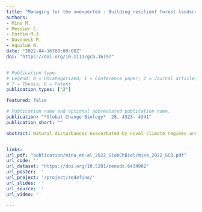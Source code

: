 ```yaml
---
title: "Managing for the unexpected - Building resilient forest landscapes to cope with global change"
authors:
- Mina M.
- Messier C.
- Fortin M-J.
- Duveneck M.
- Aquilué N.
date: "2022-04-16T00:00:00Z"
doi: "https://doi.org/10.1111/gcb.16197"


# Publication type.
# Legend: 0 = Uncategorized; 1 = Conference paper; 2 = Journal article; 3 = Preprint / Working Paper; 4 = Report; 5 = Book; 6 = Book section;
# 7 = Thesis; 8 = Patent
publication_types: ["2"]

featured: false

# Publication name and optional abbreviated publication name.
publication: "*Global Change Biology*  28, 4323– 4341"
publication_short: ""

abstract: Natural disturbances exacerbated by novel climate regimes are increasing worldwide, threatening the ability of forest ecosystems to mitigate global warming through carbon sequestration and to provide other key ecosystem services. One way to cope with unknown disturbance events is to promote the ecological resilience of the forest by increasing both functional trait and structural diversity and by fostering functional connectivity of the landscape to ensure a rapid and efficient self-reorganization of the system. We investigated how expected and unexpected variations in climate and biotic disturbances affect ecological resilience and carbon storage in a forested region in southeastern Canada. Using a process-based forest landscape model (LANDIS-II), we simulated ecosystem responses to climate change and insect outbreaks under different forest policy scenarios—including a novel approach based on functional diversification and network analysis—and tested how the potentially most damaging insect pests interact with changes in forest composition and structure due to changing climate and management. We found that climate warming, lengthening the vegetation season, will increase forest productivity and carbon storage, but unexpected impacts of drought and insect outbreaks will drastically reduce such variables. Generalist, non-native insects feeding on hardwood are the most damaging biotic agents for our region, and their monitoring and early detection should be a priority for forest authorities. Higher forest diversity driven by climate-smart management and fostered by climate change that promotes warm-adapted species, might increase disturbance severity. However, alternative forest policy scenarios led to a higher functional and structural diversity as well as functional connectivity—and thus to higher ecological resilience—than conventional management. Our results demonstrate that adopting a landscape-scale perspective by planning interventions strategically in space and adopting a functional trait approach to diversify forests is promising for enhancing ecological resilience under unexpected global change stressors.


links:
url_pdf: "publication/mina_et-al_2022_GlobChBiol/mina_2022_GCB.pdf"
url_code: ''
url_dataset: "https://doi.org/10.5281/zenodo.6434982"
url_poster: ''
url_project: '/project/redefine/'
url_slides: ''
url_source: ''
url_video: ''

---
```

